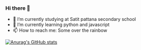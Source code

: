 ### Hi there 👋

- 🔭 I’m currently studying at Satit pattana secondary school
- 🌱 I’m currently learning python and javascript
- 📫 How to reach me: Some over the rainbow



[![Anurag's GitHub stats](https://github-readme-stats.vercel.app/api?username=Fkie01)](https://github.com/anuraghazra/github-readme-stats)
